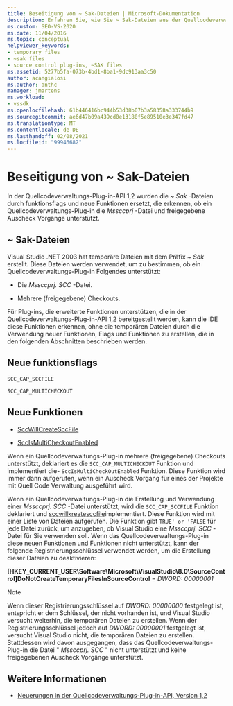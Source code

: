 ```yaml
---
title: Beseitigung von ~ Sak-Dateien | Microsoft-Dokumentation
description: Erfahren Sie, wie Sie ~ Sak-Dateien aus der Quellcodeverwaltungs-Plug-in-API 1,2 eliminieren und wie Sie durch funktionsflags und neue Funktionen ersetzt wurden.
ms.custom: SEO-VS-2020
ms.date: 11/04/2016
ms.topic: conceptual
helpviewer_keywords:
- temporary files
- ~sak files
- source control plug-ins, ~SAK files
ms.assetid: 5277b5fa-073b-4bd1-8ba1-9dc913aa3c50
author: acangialosi
ms.author: anthc
manager: jmartens
ms.workload:
- vssdk
ms.openlocfilehash: 61b446416bc944b53d38b07b3a58358a333744b9
ms.sourcegitcommit: ae6d47b09a439cd0e13180f5e89510e3e347fd47
ms.translationtype: MT
ms.contentlocale: de-DE
ms.lasthandoff: 02/08/2021
ms.locfileid: "99946682"
---
```

# <a name="elimination-of-sak-files"></a>Beseitigung von ~ Sak-Dateien
In der Quellcodeverwaltungs-Plug-in-API 1,2 wurden die *~ Sak* -Dateien durch funktionsflags und neue Funktionen ersetzt, die erkennen, ob ein Quellcodeverwaltungs-Plug-in die *Mssccprj* -Datei und freigegebene Auscheck Vorgänge unterstützt.

## <a name="sak-files"></a>~ Sak-Dateien
Visual Studio .NET 2003 hat temporäre Dateien mit dem Präfix *~ Sak* erstellt. Diese Dateien werden verwendet, um zu bestimmen, ob ein Quellcodeverwaltungs-Plug-in Folgendes unterstützt:

- Die *Mssccprj. SCC* -Datei.

- Mehrere (freigegebene) Checkouts.

Für Plug-ins, die erweiterte Funktionen unterstützen, die in der Quellcodeverwaltungs-Plug-in-API 1,2 bereitgestellt werden, kann die IDE diese Funktionen erkennen, ohne die temporären Dateien durch die Verwendung neuer Funktionen, Flags und Funktionen zu erstellen, die in den folgenden Abschnitten beschrieben werden.

## <a name="new-capability-flags"></a>Neue funktionsflags
 `SCC_CAP_SCCFILE`

 `SCC_CAP_MULTICHECKOUT`

## <a name="new-functions"></a>Neue Funktionen
- [SccWillCreateSccFile](../../extensibility/sccwillcreatesccfile-function.md)

- [SccIsMultiCheckoutEnabled](../../extensibility/sccismulticheckoutenabled-function.md)

 Wenn ein Quellcodeverwaltungs-Plug-in mehrere (freigegebene) Checkouts unterstützt, deklariert es die `SCC_CAP_MULTICHECKOUT` Funktion und implementiert die- `SccIsMultiCheckOutEnabled` Funktion. Diese Funktion wird immer dann aufgerufen, wenn ein Auscheck Vorgang für eines der Projekte mit Quell Code Verwaltung ausgeführt wird.

 Wenn ein Quellcodeverwaltungs-Plug-in die Erstellung und Verwendung einer *Mssccprj. SCC* -Datei unterstützt, wird die `SCC_CAP_SCCFILE` Funktion deklariert und [sccwillkreatesccfile](../../extensibility/sccwillcreatesccfile-function.md)implementiert. Diese Funktion wird mit einer Liste von Dateien aufgerufen. Die Funktion gibt `TRUE' or 'FALSE` für jede Datei zurück, um anzugeben, ob Visual Studio eine *Mssccprj. SCC* -Datei für Sie verwenden soll. Wenn das Quellcodeverwaltungs-Plug-in diese neuen Funktionen und Funktionen nicht unterstützt, kann der folgende Registrierungsschlüssel verwendet werden, um die Erstellung dieser Dateien zu deaktivieren:

 **[HKEY_CURRENT_USER\Software\Microsoft\VisualStudio\8.0\SourceControl]DoNotCreateTemporaryFilesInSourceControl**  =  *DWORD: 00000001*

> [!NOTE]
> Wenn dieser Registrierungsschlüssel auf *DWORD: 00000000* festgelegt ist, entspricht er dem Schlüssel, der nicht vorhanden ist, und Visual Studio versucht weiterhin, die temporären Dateien zu erstellen. Wenn der Registrierungsschlüssel jedoch auf *DWORD: 00000001* festgelegt ist, versucht Visual Studio nicht, die temporären Dateien zu erstellen. Stattdessen wird davon ausgegangen, dass das Quellcodeverwaltungs-Plug-in die Datei " *Mssccprj. SCC* " nicht unterstützt und keine freigegebenen Auscheck Vorgänge unterstützt.

## <a name="see-also"></a>Weitere Informationen
- [Neuerungen in der Quellcodeverwaltungs-Plug-in-API, Version 1,2](../../extensibility/internals/what-s-new-in-the-source-control-plug-in-api-version-1-2.md)
